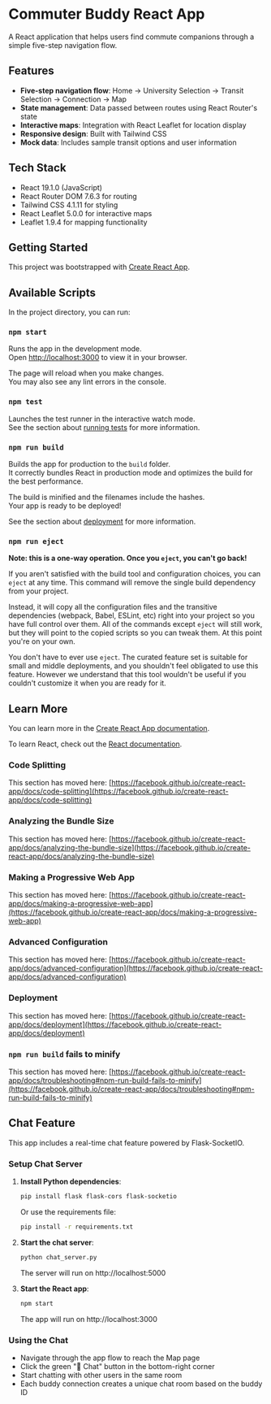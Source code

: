 # Commuter Buddy React App

A React application that helps users find commute companions through a simple five-step navigation flow.

## Features

- **Five-step navigation flow**: Home → University Selection → Transit Selection → Connection → Map
- **State management**: Data passed between routes using React Router's state
- **Interactive maps**: Integration with React Leaflet for location display
- **Responsive design**: Built with Tailwind CSS
- **Mock data**: Includes sample transit options and user information

## Tech Stack

- React 19.1.0 (JavaScript)
- React Router DOM 7.6.3 for routing
- Tailwind CSS 4.1.11 for styling
- React Leaflet 5.0.0 for interactive maps
- Leaflet 1.9.4 for mapping functionality

## Getting Started

This project was bootstrapped with [Create React App](https://github.com/facebook/create-react-app).

## Available Scripts

In the project directory, you can run:

### `npm start`

Runs the app in the development mode.\
Open [http://localhost:3000](http://localhost:3000) to view it in your browser.

The page will reload when you make changes.\
You may also see any lint errors in the console.

### `npm test`

Launches the test runner in the interactive watch mode.\
See the section about [running tests](https://facebook.github.io/create-react-app/docs/running-tests) for more information.

### `npm run build`

Builds the app for production to the `build` folder.\
It correctly bundles React in production mode and optimizes the build for the best performance.

The build is minified and the filenames include the hashes.\
Your app is ready to be deployed!

See the section about [deployment](https://facebook.github.io/create-react-app/docs/deployment) for more information.

### `npm run eject`

**Note: this is a one-way operation. Once you `eject`, you can't go back!**

If you aren't satisfied with the build tool and configuration choices, you can `eject` at any time. This command will remove the single build dependency from your project.

Instead, it will copy all the configuration files and the transitive dependencies (webpack, Babel, ESLint, etc) right into your project so you have full control over them. All of the commands except `eject` will still work, but they will point to the copied scripts so you can tweak them. At this point you're on your own.

You don't have to ever use `eject`. The curated feature set is suitable for small and middle deployments, and you shouldn't feel obligated to use this feature. However we understand that this tool wouldn't be useful if you couldn't customize it when you are ready for it.

## Learn More

You can learn more in the [Create React App documentation](https://facebook.github.io/create-react-app/docs/getting-started).

To learn React, check out the [React documentation](https://reactjs.org/).

### Code Splitting

This section has moved here: [https://facebook.github.io/create-react-app/docs/code-splitting](https://facebook.github.io/create-react-app/docs/code-splitting)

### Analyzing the Bundle Size

This section has moved here: [https://facebook.github.io/create-react-app/docs/analyzing-the-bundle-size](https://facebook.github.io/create-react-app/docs/analyzing-the-bundle-size)

### Making a Progressive Web App

This section has moved here: [https://facebook.github.io/create-react-app/docs/making-a-progressive-web-app](https://facebook.github.io/create-react-app/docs/making-a-progressive-web-app)

### Advanced Configuration

This section has moved here: [https://facebook.github.io/create-react-app/docs/advanced-configuration](https://facebook.github.io/create-react-app/docs/advanced-configuration)

### Deployment

This section has moved here: [https://facebook.github.io/create-react-app/docs/deployment](https://facebook.github.io/create-react-app/docs/deployment)

### `npm run build` fails to minify

This section has moved here: [https://facebook.github.io/create-react-app/docs/troubleshooting#npm-run-build-fails-to-minify](https://facebook.github.io/create-react-app/docs/troubleshooting#npm-run-build-fails-to-minify)

## Chat Feature

This app includes a real-time chat feature powered by Flask-SocketIO.

### Setup Chat Server

1. **Install Python dependencies**:
   ```bash
   pip install flask flask-cors flask-socketio
   ```
   Or use the requirements file:
   ```bash
   pip install -r requirements.txt
   ```

2. **Start the chat server**:
   ```bash
   python chat_server.py
   ```
   The server will run on http://localhost:5000

3. **Start the React app**:
   ```bash
   npm start
   ```
   The app will run on http://localhost:3000

### Using the Chat

- Navigate through the app flow to reach the Map page
- Click the green "💬 Chat" button in the bottom-right corner
- Start chatting with other users in the same room
- Each buddy connection creates a unique chat room based on the buddy ID
